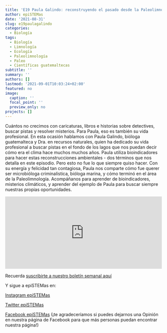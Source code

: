 ```yaml
---
title: 'E19 Paula Galindo: reconstruyendo el pasado desde la Paleolimnología'
author: epiSTEMas
date: '2021-08-31'
slug: e19paulagalindo
categories:
  - Biología
tags:
  - Biología
  - Limnología
  - Ecología
  - Paleolimnología
  - Paleo
  - Científicas guatemaltecas
subtitle: ''
summary: ''
authors: []
lastmod: '2021-09-01T10:03:24+02:00'
featured: no
image:
  caption: ''
  focal_point: ''
  preview_only: no
projects: []
---
```


Cuántos no crecimos con caricaturas, libros e historias sobre detectives, buscar pistas y resolver misterios. Para Paula, eso es también su vida profesional. En esta ocasión hablamos con Paula Galindo, bióloga guatemalteca y Dra. en recursos naturales, quien ha dedicado su vida profesional a buscar pistas en el fondo de los lagos que nos puedan decir cómo era el clima hace muchos muchos años. Paula utiliza bioindicadores para hacer estas reconstrucciones ambientales - dos términos que nos detalla en este episodio. Pero esto no fue lo que siempre quiso hacer. Con su energía y felicidad tan contagiosa, Paula nos comparte cómo fue querer ser microbióloga criminalística, bióloga marina, y cómo terminó en el área de la Paleolimnología. Acompáñanos para aprender de bioindicadores, misterios climáticos, y aprender del ejemplo de Paula para buscar siempre nuestras propias oportunidades.


<iframe src="https://open.spotify.com/embed/episode/0skQCfxN3hF3jx3Agdcl8T" width="100%" height="232" frameBorder="0" allowtransparency="true" allow="encrypted-media"></iframe>


Recuerda [suscribirte a nuestro boletín semanal aquí](http://eepurl.com/hyEnr1)

Y sigue a epiSTEMas en:

[Instagram epiSTEMas](https://www.instagram.com/epistemas/)  

[Twitter epiSTEMas](https://twitter.com/epiSTEMas_Pod)

[Facebook epiSTEMas](https://www.facebook.com/epiSTEMasPod) (¡te agradeceríamos si puedes dejarnos una Opinión en nuestra página de Facebook para que más personas puedan encontrar nuestra página!)
